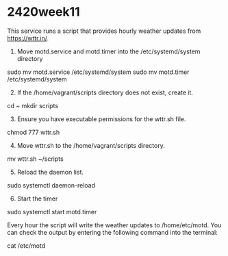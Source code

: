 # 2420week11
This service runs a script that provides hourly weather updates from https://wttr.in/.

1. Move motd.service and motd.timer into the /etc/systemd/system directory

  sudo mv motd.service /etc/systemd/system
  sudo mv motd.timer /etc/systemd/system

2. If the /home/vagrant/scripts directory does not exist, create it.

  cd ~
  mkdir scripts

3. Ensure you have executable permissions for the wttr.sh file.

  chmod 777 wttr.sh

4. Move wttr.sh to the /home/vagrant/scripts directory. 

  mv wttr.sh ~/scripts 

5. Reload the daemon list.

  sudo systemctl daemon-reload
  
6. Start the timer

  sudo systemctl start motd.timer
  
Every hour the script will write the weather updates to /home/etc/motd.
You can check the output by entering the following command into the terminal:
  
  cat /etc/motd
  
